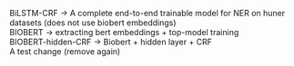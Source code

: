 BiLSTM-CRF -> A complete end-to-end trainable model for NER on huner datasets (does not use biobert embeddings)
<br>
BIOBERT -> extracting bert embeddings + top-model training
<br>
BIOBERT-hidden-CRF -> Biobert + hidden layer + CRF
<br>
A test change (remove again)
